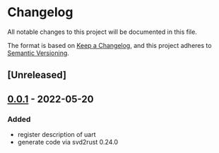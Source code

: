 # Changelog

All notable changes to this project will be documented in this file.

The format is based on [Keep a Changelog](https://keepachangelog.com/en/1.0.0/),
and this project adheres to [Semantic Versioning](https://semver.org/spec/v2.0.0.html).

## [Unreleased]

## [0.0.1] - 2022-05-20

### Added

- register description of uart
- generate code via svd2rust 0.24.0

[0.0.1]: https://github.com/duskmoon314/k510-pac/releases/tag/v0.0.1
